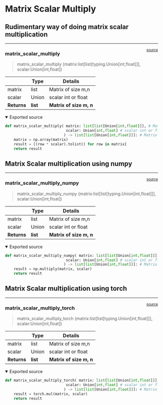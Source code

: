 # Matrix Scalar Multiply


<!-- WARNING: THIS FILE WAS AUTOGENERATED! DO NOT EDIT! -->

## Rudimentary way of doing matrix scalar multiplication

------------------------------------------------------------------------

<a
href="https://github.com/teja00/BuildingBlocks/blob/main/BuildingBlocks/matrix_scalar_multiply.py#L14"
target="_blank" style="float:right; font-size:smaller">source</a>

### matrix_scalar_multiply

>  matrix_scalar_multiply (matrix:list[list[typing.Union[int,float]]],
>                              scalar:Union[int,float])

<table>
<thead>
<tr>
<th></th>
<th><strong>Type</strong></th>
<th><strong>Details</strong></th>
</tr>
</thead>
<tbody>
<tr>
<td>matrix</td>
<td>list</td>
<td>Matrix of size m,n</td>
</tr>
<tr>
<td>scalar</td>
<td>Union</td>
<td>scalar int or float</td>
</tr>
<tr>
<td><strong>Returns</strong></td>
<td><strong>list</strong></td>
<td><strong>Matrix of size m, n</strong></td>
</tr>
</tbody>
</table>

<details open class="code-fold">
<summary>Exported source</summary>

``` python
def matrix_scalar_multiply( matrix: list[list[Union[int,float]]], # Matrix of size m,n
                            scalar: Union[int,float] # scalar int or float
                           ) -> list[list[Union[int,float]]]: # Matrix of size m, n
    matrix = np.array(matrix)
    result = [(row * scalar).tolist() for row in matrix]
    return result
```

</details>

## Matrix Scalar multiplication using numpy

------------------------------------------------------------------------

<a
href="https://github.com/teja00/BuildingBlocks/blob/main/BuildingBlocks/matrix_scalar_multiply.py#L22"
target="_blank" style="float:right; font-size:smaller">source</a>

### matrix_scalar_multiply_numpy

>  matrix_scalar_multiply_numpy (matrix:list[list[typing.Union[int,float]]],
>                                    scalar:Union[int,float])

<table>
<thead>
<tr>
<th></th>
<th><strong>Type</strong></th>
<th><strong>Details</strong></th>
</tr>
</thead>
<tbody>
<tr>
<td>matrix</td>
<td>list</td>
<td>Matrix of size m,n</td>
</tr>
<tr>
<td>scalar</td>
<td>Union</td>
<td>scalar int or float</td>
</tr>
<tr>
<td><strong>Returns</strong></td>
<td><strong>list</strong></td>
<td><strong>Matrix of size m, n</strong></td>
</tr>
</tbody>
</table>

<details open class="code-fold">
<summary>Exported source</summary>

``` python
def matrix_scalar_multiply_numpy( matrix: list[list[Union[int,float]]], # Matrix of size m,n
                            scalar: Union[int,float] # scalar int or float
                           ) -> list[list[Union[int,float]]]: # Matrix of size m, n
    result = np.multiply(matrix, scalar)
    return result
```

</details>

## Matrix Scalar multiplication using torch

------------------------------------------------------------------------

<a
href="https://github.com/teja00/BuildingBlocks/blob/main/BuildingBlocks/matrix_scalar_multiply.py#L29"
target="_blank" style="float:right; font-size:smaller">source</a>

### matrix_scalar_multiply_torch

>  matrix_scalar_multiply_torch (matrix:list[list[typing.Union[int,float]]],
>                                    scalar:Union[int,float])

<table>
<thead>
<tr>
<th></th>
<th><strong>Type</strong></th>
<th><strong>Details</strong></th>
</tr>
</thead>
<tbody>
<tr>
<td>matrix</td>
<td>list</td>
<td>Matrix of size m,n</td>
</tr>
<tr>
<td>scalar</td>
<td>Union</td>
<td>scalar int or float</td>
</tr>
<tr>
<td><strong>Returns</strong></td>
<td><strong>list</strong></td>
<td><strong>Matrix of size m, n</strong></td>
</tr>
</tbody>
</table>

<details open class="code-fold">
<summary>Exported source</summary>

``` python
def matrix_scalar_multiply_torch( matrix: list[list[Union[int,float]]], # Matrix of size m,n
                            scalar: Union[int,float] # scalar int or float
                           ) -> list[list[Union[int,float]]]: # Matrix of size m, n
    result = torch.mul(matrix, scalar)
    return result
```

</details>

